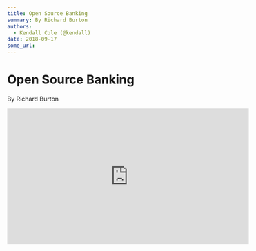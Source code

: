 ```yaml
---
title: Open Source Banking
summary: By Richard Burton
authors:
  - Kendall Cole (@kendall)
date: 2018-09-17
some_url: 
---
```


# Open Source Banking

By Richard Burton

<div align="center"><iframe width="560" height="315" src="https://drive.google.com/file/d/1nUT_199XT-XhMri4AZCdpaDUf7aoDYck/preview" frameborder="0" allow="encrypted-media" allowfullscreen></iframe></div>